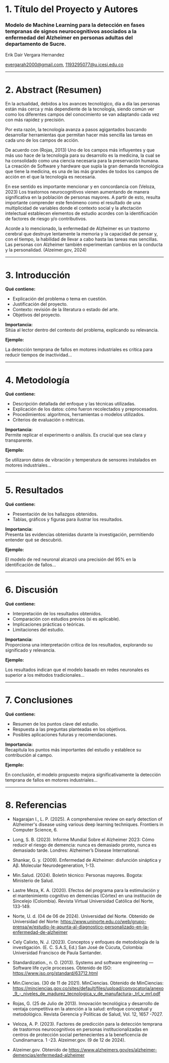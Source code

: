 # 1. Título del Proyecto y Autores

### Modelo de Machine Learning para la detección en fases tempranas de signos neurocognitivos asociados a la enfermedad del Alzheimer en personas adultas del departamento de Sucre.


Erik Dair Vergara Hernandez

evergarah2000@gmail.com, 1193295077@u.icesi.edu.co

---

# 2. Abstract (Resumen)

En la actualidad, debidos a los avances tecnológico, día a día las personas están más cerca y más dependiente de la tecnología, siendo común ver como los diferentes campos del conocimiento se van adaptando cada vez con más rapidez y precisión. 

Por esta razón, la tecnología avanza a pasos agigantados buscando desarrollar herramientas que permitan hacer más sencilla las tareas en cada uno de los campos de acción.

De acuerdo con (Rojas, 2013) Uno de los campos más influyentes y que más uso hace de la tecnología para su desarrollo es la medicina, la cual se ha consolidado como una ciencia necesaria para la preservación humana. La creación de Software y hardware que supla la gran demanda tecnológica que tiene la medicina, es una de las más grandes de todos los campos de acción en el que la tecnología es necesaria.

En ese sentido es importante mencionar y en concordancia con (Veloza, 2023) Los trastornos neurocognitivos vienen aumentando de manera significativa en la población de personas mayores. A partir de esto, resulta importante comprender este fenómeno como el resultado de una multiplicidad de variables donde el contexto social y la afectación intelectual establecen elementos de estudio acordes con la identificación de factores de riesgo y/o contributivos.

Acorde a lo mencionado, la enfermedad de Alzheimer es un trastorno cerebral que destruye lentamente la memoria y la capacidad de pensar y, con el tiempo, la habilidad de llevar a cabo hasta las tareas mas sencillas. Las personas con Alzheimer también experimentan cambios en la conducta y la personalidad. (Alzeimer.gov, 2024)

---

# 3. Introducción

**Qué contiene:**

- Explicación del problema o tema en cuestión.  
- Justificación del proyecto.  
- Contexto: revisión de la literatura o estado del arte.  
- Objetivos del proyecto.

**Importancia:**  
Sitúa al lector dentro del contexto del problema, explicando su relevancia.

**Ejemplo:**

La detección temprana de fallos en motores industriales es crítica para reducir tiempos de inactividad...

---

# 4. Metodología

**Qué contiene:**

- Descripción detallada del enfoque y las técnicas utilizadas.  
- Explicación de los datos: cómo fueron recolectados y preprocesados.  
- Procedimientos: algoritmos, herramientas o modelos utilizados.  
- Criterios de evaluación o métricas.

**Importancia:**  
Permite replicar el experimento o análisis. Es crucial que sea clara y transparente.

**Ejemplo:**

Se utilizaron datos de vibración y temperatura de sensores instalados en motores industriales...

---

# 5. Resultados

**Qué contiene:**

- Presentación de los hallazgos obtenidos.  
- Tablas, gráficos y figuras para ilustrar los resultados.

**Importancia:**  
Presenta las evidencias obtenidas durante la investigación, permitiendo entender qué se descubrió.

**Ejemplo:**

El modelo de red neuronal alcanzó una precisión del 95% en la identificación de fallos...

---

# 6. Discusión

**Qué contiene:**

- Interpretación de los resultados obtenidos.  
- Comparación con estudios previos (si es aplicable).  
- Implicaciones prácticas o teóricas.  
- Limitaciones del estudio.

**Importancia:**  
Proporciona una interpretación crítica de los resultados, explorando su significado y relevancia.

**Ejemplo:**

Los resultados indican que el modelo basado en redes neuronales es superior a los métodos tradicionales...

---

# 7. Conclusiones

**Qué contiene:**

- Resumen de los puntos clave del estudio.  
- Respuesta a las preguntas planteadas en los objetivos.  
- Posibles aplicaciones futuras y recomendaciones.

**Importancia:**  
Recapitula los puntos más importantes del estudio y establece su contribución al campo.

**Ejemplo:**

En conclusión, el modelo propuesto mejora significativamente la detección temprana de fallos en motores industriales...

---

# 8. Referencias

- Nagarajan I., L. P. (2025). A comprehensive review on early detection of Alzheimer's disease using various deep learning techniques. Frontiers in Computer Science, 6.

- Long, S. B. (2023). Informe Mundial Sobre el Alzheimer 2023: Cómo reducir el riesgo de demencia: nunca es demasiado pronto, nunca es demasiado tarde. Londres: Alzheimer’s Disease International.

- Shankar, G. y. (2009). Enfermedad de Alzheimer: disfunción sináptica y Aβ. Molecular Neurodegeneration, 1-13.

- Min.Salud. (2024). Boletín técnico: Personas mayores. Bogota: Ministerio de Salud.

- Lastre Meza, K. A. (2020). Efectos del programa para la estimulación y el mantenimiento cognitivo en demencias (Córtex) en una institución de Sincelejo (Colombia). Revista Virtual Universidad Católica del Norte, 133-149.

- Norte, U. d. (04 de 06 de 2024). Universidad del Norte. Obtenido de Universidad del Norte: https://www.uninorte.edu.co/web/grupo-prensa/w/estudio-le-apunta-al-diagnostico-personalizado-en-la-enfermedad-de-alzheimer

- Cely Calixto, N. J. (2023). Conceptos y enfoques de metodología de la investigación. (E. C. S.A.S, Ed.) San José de Cúcuta, Colombia: Universidad Francisco de Paula Santander.

- Standardization., n. O. (2013). Systems and software engineering — Software life cycle processes. Obtenido de ISO: https://www.iso.org/standard/63712.html

- Min.Ciencias. (30 de 11 de 2021). MinCiencias. Obtenido de MinCiencias: https://minciencias.gov.co/sites/default/files/upload/convocatoria/anexo_9_-_niveles_de_madurez_tecnologica_y_de_manufactura-_trl_y_mrl.pdf

- Rojas, G. (25 de Julio de 2013). Innovación tecnológica y desarrollo de ventaja competitiva en la atención a la salud: enfoque conceptual y metodológico. Revista Gerencia y Políticas de Salud, Vol. 12, 1657 -7027.

- Veloza, A. P. (2023). Factores de predicción para la detección temprana de trastornos neurocognitivos en personas institucionalizadas en centros de protección social pertenecientes a la beneficencia de Cundinamarca. 1 -23.
Alzeimer.gov. (9 de 12 de 2024). 

- Alzeimer.gov. Obtenido de https://www.alzheimers.gov/es/alzheimer-demencias/enfermedad-alzheimer